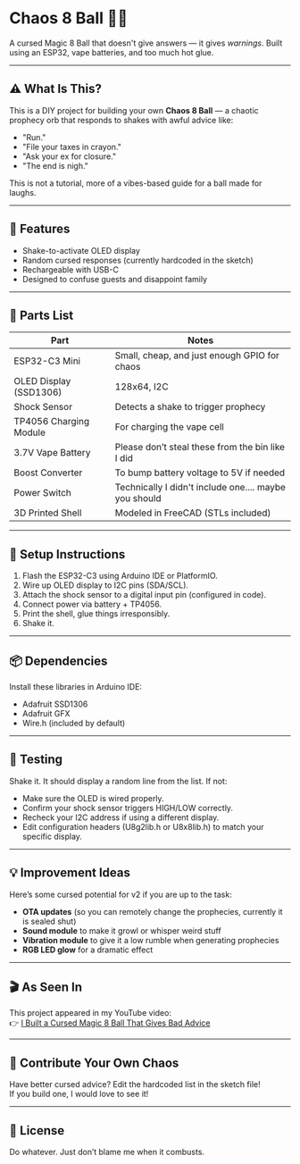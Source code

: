 # Chaos 8 Ball 🔮💀  
A cursed Magic 8 Ball that doesn't give answers — it gives *warnings*. 
Built using an ESP32, vape batteries, and too much hot glue.

---

## ⚠️ What Is This?

This is a DIY project for building your own **Chaos 8 Ball** — a chaotic prophecy orb that responds to shakes with awful advice like:

- "Run."
- "File your taxes in crayon."
- "Ask your ex for closure."
- "The end is nigh."

This is not a tutorial, more of a vibes-based guide for a ball made for laughs.

---

## 🧠 Features

- Shake-to-activate OLED display
- Random cursed responses (currently hardcoded in the sketch)
- Rechargeable with USB-C
- Designed to confuse guests and disappoint family

---

## 🧰 Parts List

| Part | Notes |
|------|-------|
| ESP32-C3 Mini | Small, cheap, and just enough GPIO for chaos |
| OLED Display (SSD1306) | 128x64, I2C |
| Shock Sensor | Detects a shake to trigger prophecy |
| TP4056 Charging Module | For charging the vape cell |
| 3.7V Vape Battery | Please don’t steal these from the bin like I did |
| Boost Converter | To bump battery voltage to 5V if needed |
| Power Switch | Technically I didn't include one.... maybe you should |
| 3D Printed Shell | Modeled in FreeCAD (STLs included) |

---

## 🔧 Setup Instructions

1. Flash the ESP32-C3 using Arduino IDE or PlatformIO.
2. Wire up OLED display to I2C pins (SDA/SCL).
3. Attach the shock sensor to a digital input pin (configured in code).
4. Connect power via battery + TP4056.
5. Print the shell, glue things irresponsibly.
6. Shake it.

---

## 📦 Dependencies

Install these libraries in Arduino IDE:

- Adafruit SSD1306
- Adafruit GFX
- Wire.h (included by default)

---

## 🧪 Testing

Shake it. It should display a random line from the list. If not:
- Make sure the OLED is wired properly.
- Confirm your shock sensor triggers HIGH/LOW correctly.
- Recheck your I2C address if using a different display.
- Edit configuration headers (U8g2lib.h or U8x8lib.h) to match your specific display.

---

## 💡 Improvement Ideas

Here’s some cursed potential for v2 if you are up to the task:

- **OTA updates** (so you can remotely change the prophecies, currently it is sealed shut)
- **Sound module** to make it growl or whisper weird stuff
- **Vibration module** to give it a low rumble when generating prophecies
- **RGB LED glow** for a dramatic effect


---

## 🎬 As Seen In

This project appeared in my YouTube video:  
👉 [I Built a Cursed Magic 8 Ball That Gives Bad Advice](https://www.youtube.com/watch?v=-yIj9mfP2Uo)

---

## 📮 Contribute Your Own Chaos

Have better cursed advice? Edit the hardcoded list in the sketch file!  
If you build one, I would love to see it!

---

## 🖤 License

Do whatever. Just don’t blame me when it combusts.
